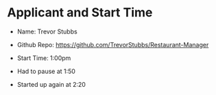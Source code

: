 # Applicant and Start Time
- Name: Trevor Stubbs
- Github Repo: https://github.com/TrevorStubbs/Restaurant-Manager
- Start Time: 1:00pm 

- Had to pause at 1:50
- Started up again at 2:20